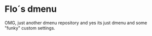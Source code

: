 # Flo´s dmenu
OMG, just another dmenu repository and yes its just dmenu and some "funky" custom settings.

